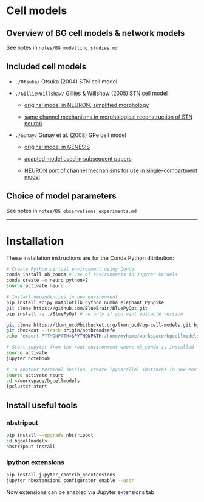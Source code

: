 
# Cell models

## Overview of BG cell models & network models

See notes in `notes/BG_modelling_studies.md`

## Included cell models

- `./Otsuka/` Otsuka (2004) STN cell model


- `./GilliewWillshaw/` Gillies & Willshaw (2005) STN cell model
	
	+ [original model in NEURON, simplified morphology](https://senselab.med.yale.edu/ModelDB/showmodel.cshtml?model=74298)

	+ [same channel mechanisms in morphological reconstruction of STN neuron](https://senselab.med.yale.edu/ModelDB/ShowModel.cshtml?model=151460)


- `./Gunay/` Gunay et al. (2008) GPe cell model

	+ [original model in GENESIS](https://senselab.med.yale.edu/modeldb/ShowModel.cshtml?model=114639)

	+ [adapted model used in subsequent papers](https://senselab.med.yale.edu/modeldb/ShowModel.cshtml?model=136315)

	+ [NEURON port of channel mechanisms for use in single-compartment model](https://senselab.med.yale.edu/modeldb/ShowModel.cshtml?model=143100)


## Choice of model parameters

See notes in `notes/BG_observations_experiments.md`

--------------------------------------------------------------------------------

# Installation

These installation instructions are for the Conda Python ditribution:

```bash
# Create Python virtual environment using Conda
conda install nb_conda # use of environments in Jupyter kernels
conda create -n neuro python=2
source activate neuro

# Install dependencies in new environment
pip install scipy matplotlib cython numba elephant PySpike
git clone https://github.com/BlueBrain/BluePyOpt.git
pip install -e ./BluePyOpt # -e only if you want editable version

git clone https://lkmn_ucd@bitbucket.org/lkmn_ucd/bg-cell-models.git bgcellmodels
git checkout --track origin/nothreadsafe
echo "export PYTHONPATH=$PYTHONPATH:/home/myhome/workspace/bgcellmodels" >> ~/.bashrc

# Start jupyter from the root environment where nb_conda is installed
source activate
jupyter notebook

# In another terminal session, create ipyparallel instances in new environment
source activate neuro
cd ~/workspace/bgcellmodels
ipcluster start
```

## Install useful tools

### nbstripout

```bash
pip install --upgrade nbstripout
cd bgcellmodels
nbstripout install
```

### ipython extensions

```bash
pip install jupyter_contrib_nbextensions
jupyter nbextensions_configurator enable --user
```

Now extensions can be enabled via Jupyter extensions tab

